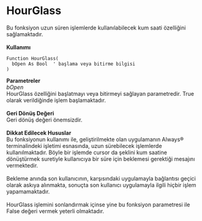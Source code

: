 # HourGlass

Bu fonksiyon uzun süren işlemlerde kullanılabilecek kum saati özelliğini sağlamaktadır.\
\
**Kullanımı**

```
Function HourGlass(
  bOpen As Bool  ' başlama veya bitirme bilgisi
)
```

**Parametreler**\
_bOpen_\
HourGlass özelliğini başlatmayı veya bitirmeyi sağlayan parametredir. True olarak verildiğinde işlem başlamaktadır.\
\
**Geri Dönüş Değeri**\
Geri dönüş değeri önemsizdir.\
\
**Dikkat Edilecek Hususlar**\
Bu fonksiyonun kullanımı ile, geliştirilmekte olan uygulamanın Always® terminalindeki işletimi esnasında, uzun sürebilecek işlemlerde kullanılmaktadır. Böyle bir işlemde cursor da şeklini kum saatine dönüştürmek suretiyle kullanıcıya bir süre için beklemesi gerektiği mesajını vermektedir.\
\
Bekleme anında son kullanıcının, karşısındaki uygulamayla bağlantısı geçici olarak askıya alınmakta, sonuçta son kullanıcı uygulamayla ilgili hiçbir işlem yapamamaktadır.\
\
HourGlass işlemini sonlandırmak içinse yine bu fonksiyon parametresi ile False değeri vermek yeterli olmaktadır.
